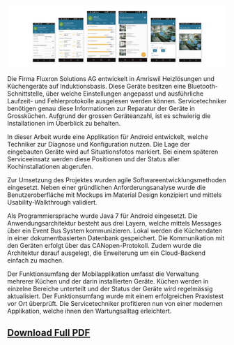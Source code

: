 ![Fluxron Smart Kitchen](https://raw.githubusercontent.com/aerobless/FluxronSmartKitchen-Application/master/images/appscreen_header.jpg)

Die Firma Fluxron Solutions AG entwickelt in Amriswil Heizlösungen und Küchengeräte
auf Induktionsbasis. Diese Geräte besitzen eine Bluetooth-Schnittstelle, über welche
Einstellungen angepasst und ausführliche Laufzeit- und Fehlerprotokolle ausgelesen
werden können. Servicetechniker benötigen genau diese Informationen zur Reparatur
der Geräte in Grossküchen. Aufgrund der grossen Geräteanzahl, ist es schwierig die
Installationen im Überblick zu behalten.

In dieser Arbeit wurde eine Applikation für Android entwickelt, welche Techniker zur
Diagnose und Konfiguration nutzen. Die Lage der eingebauten Geräte wird auf Situationsfotos
markiert. Bei einem späteren Serviceeinsatz werden diese Positionen und der
Status aller Kochinstallationen abgerufen.

Zur Umsetzung des Projektes wurden agile Softwareentwicklungsmethoden eingesetzt.
Neben einer gründlichen Anforderungsanalyse wurde die Benutzeroberfläche mit Mockups
im Material Design konzipiert und mittels Usability-Walkthrough validiert.

Als Programmiersprache wurde Java 7 für Android eingesetzt. Die Anwendungsarchitektur
besteht aus drei Layern, welche mittels Messages über ein Event Bus System
kommunizieren. Lokal werden die Küchendaten in einer dokumentbasierten Datenbank
gespeichert. Die Kommunikation mit den Geräten erfolgt über das CANopen-Protokoll.
Zudem wurde die Architektur darauf ausgelegt, die Erweiterung um ein Cloud-Backend
einfach zu machen.

Der Funktionsumfang der Mobilapplikation umfasst die Verwaltung mehrerer Küchen
und der darin installierten Geräte. Küchen werden in einzelne Bereiche unterteilt und
der Status der Geräte wird regelmässig aktualisiert. Der Funktionsumfang wurde mit
einem erfolgreichen Praxistest vor Ort überprüft. Die Servicetechniker profitieren nun
von einer modernen Applikation, welche ihnen den Wartungsalltag erleichtert.

## [Download Full PDF](https://github.com/aerobless/FluxronSmartKitchen-Documentation/raw/master/FluxronSmartKitchen.pdf)
